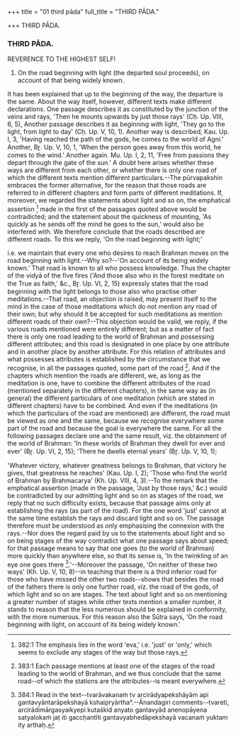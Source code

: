 +++
title = "01 third pāda"
full_title = "THIRD PĀDA."

+++
THIRD PĀDA.



### THIRD PĀDA.

REVERENCE TO THE HIGHEST SELF!

1. On the road beginning with light (the departed soul proceeds), on account of that being widely known.

It has been explained that up to the beginning of the way, the departure is the same. About the way itself, however, different texts make different declarations. One passage describes it as constituted by the junction of the veins and rays, 'Then he mounts upwards by just those rays' (Cḥ. Up. VIII, 6, 5), Another passage describes it as beginning with light, 'They go to the light, from light to day' (Cḥ. Up. V, 10, 1). Another way is described, Kau. Up. I, 3, 'Having reached the path of the gods, he comes to the world of Agni.' Another, Br̥. Up. V, 10, 1, 'When the person goes away from this world, he comes to the wind.' Another again. Mu. Up. I, 2, 11, 'Free from passions they depart through the gate of the sun.' A doubt here arises whether these ways are different from each other, or whether there is only one road of which the different texts mention different particulars.--The pūrvapakshin embraces the former alternative, for the reason that those roads are referred to in different chapters and form parts of different meditations. If, moreover, we regarded the statements about light and so on, the emphatical assertion [^fn_223] made in the first of the passages quoted above would be contradicted; and the statement about the quickness of mounting, 'As quickly as he sends off the mind he goes to the sun,' would also be interfered with. We therefore conclude that the roads described are different roads. To this we reply, 'On the road beginning with light;'

[^fn_223]: 382:1 The emphasis lies in the word 'eva,' i.e. 'just' or 'only,' which seems to exclude any stages of the way but those rays.

i.e. we maintain that every one who desires to reach Brahman moves on the road beginning with light.--Why so?--'On account of its being widely known.' That road is known to all who possess knowledge. Thus the chapter of the vidyā of the five fires ('And those also who in the forest meditate on the True as faith,' &c., Br̥. Up. VI, 2, 15) expressly states that the road beginning with the light belongs to those also who practise other meditations.--That road, an objection is raised, may present itself to the mind in the case of those meditations which do not mention any road of their own; but why should it be accepted for such meditations as mention different roads of their own?--This objection would be valid, we reply, if the various roads mentioned were entirely different; but as a matter of fact there is only one road leading to the world of Brahman and possessing different attributes; and this road is designated in one place by one attribute and in another place by another attribute. For this relation of attributes and what possesses attributes is established by the circumstance that we recognise, in all the passages quoted, some part of the road [^fn_224]. And if the chapters which mention the roads are different, we, as long as the meditation is one, have to combine the different attributes of the road (mentioned separately in the different chapters), in the same way as (in general) the different particulars of one meditation (which are stated in different chapters) have to be combined. And even if the meditations (in which the particulars of the road are mentioned) are different, the road must be viewed as one and the same, because we recognise everywhere some part of the road and because the goal is everywhere the same. For all the following passages declare one and the same result, viz. the obtainment of the world of Brahman: 'In these worlds of Brahman they dwell for ever and ever' (Br̥. Up. VI, 2, 15); 'There he dwells eternal years' (Br̥. Up. V, 10, 1);

[^fn_224]: 383:1 Each passage mentions at least one of the stages of the road leading to the world of Brahman, and we thus conclude that the same road--of which the stations are the attributes--is meant everywhere.

 'Whatever victory, whatever greatness belongs to Brahman, that victory he gives, that greatness he reaches' (Kau. Up. I, 2); 'Those who find the world of Brahman by Brahmacarya' (Kh. Up. VIII, 4, 3).--To the remark that the emphatical assertion (made in the passage, 'Just by those rays,' &c.) would be contradicted by our admitting light and so on as stages of the road, we reply that no such difficulty exists, because that passage aims only at establishing the rays (as part of the road). For the one word 'just' cannot at the same time establish the rays and discard light and so on. The passage therefore must be understood as only emphasising the connexion with the rays.--Nor does the regard paid by us to the statements about light and so on being stages of the way contradict what one passage says about speed; for that passage means to say that one goes (to the world of Brahman) more quickly than anywhere else, so that its sense is, 'In the twinkling of an eye one goes there [^fn_225].'--Moreover the passage, 'On neither of these two ways' (Kh. Up. V, 10, 8)--in teaching that there is a third inferior road for those who have missed the other two roads--shows that besides the road of the fathers there is only one further road, viz. the road of the gods, of which light and so on are stages. The text about light and so on mentioning a greater number of stages while other texts mention a smaller number, it stands to reason that the less numerous should be explained in conformity, with the more numerous. For this reason also the Sūtra says, 'On the road beginning with light, on account of its being widely known.'

[^fn_225]: 384:1 Read in the text--tvarāvakanaṁ tv arcirādyapekshāyām api gantavyāntarāpekshayā kshaipryārtha°.--Ānandagiri comments--tvareti, arcirādimārgasyaikyepi kutaśkid anyato gantavyād anenopāyena satyalokaṁ jaṭ iti gaccḥantīti gantavyabhedāpekshayā vacanaṁ yuktam ity arthaḥ.

